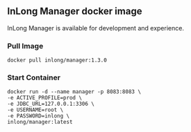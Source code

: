 ## InLong Manager docker image

InLong Manager is available for development and experience.

### Pull Image

```
docker pull inlong/manager:1.3.0
```

### Start Container

```
docker run -d --name manager -p 8083:8083 \
-e ACTIVE_PROFILE=prod \
-e JDBC_URL=127.0.0.1:3306 \
-e USERNAME=root \
-e PASSWORD=inlong \
inlong/manager:latest
```